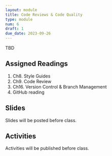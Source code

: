 ```yaml
---
layout: module
title: Code Reviews & Code Quality
type: module
num: 6
draft: 1
due_date: 2023-09-26
---
```


TBD

## Assigned Readings

1. Ch8. Style Guides
1. Ch9. Code Review
1. Ch16. Version Control & Branch Management
1. GitHub reading

## Slides
Slides will be posted before class.


## Activities
Activities will be published before class.
